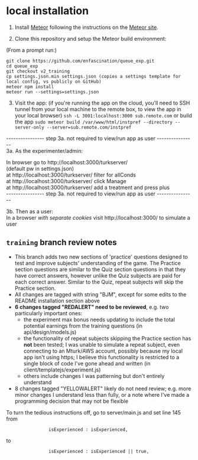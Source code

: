 
# local installation

1. Install [Meteor](https://guide.meteor.com/) following the instructions on the [Meteor site](https://www.meteor.com/install).

2. Clone this repository and setup the Meteor build environment:

(From a prompt run:)
```
git clone https://github.com/enfascination/queue_exp.git
cd queue_exp
git checkout v2_training
cp settings.json.min settings.json (copies a settings template for local config, vs publicly on GitHub)  
meteor npm install
meteor run --settings=settings.json
```
3. Visit the app:
(if you're running the app on the cloud, you'll need to SSH tunnel from your local machine to the remote box, to view the app in your local browser)
`ssh -L 3001:localhost:3000 sub.remote.com`
or build the app
`sudo meteor build /var/www/html/instpref --directory --server-only --server=sub.remote.com/instpref`

---------------- step 3a. not required to view/run app as user ----------------  
3a. As the experimenter/admin:

In browser go to http://localhost:3000/turkserver/  
(default pw in settings.json)  
at http://localhost:3000/turkserver/ filter for allConds  
at http://localhost:3000/turkserver/ click Manage  
at http://localhost:3000/turkserver/ add a treatment and press plus    
---------------- step 3a. not required to view/run app as user ----------------

3b. Then as a user:  
In a browser *with separate cookies* visit http://localhost:3000/ to simulate a user

## `training` branch review notes
- This branch adds two new sections of 'practice' questions designed to test and improve subjects' understanding of the game. The Practice section questions are similar to the Quiz section questions in that they have correct answers, however unlike the Quiz subjects are paid for each correct answer.  Similar to the Quiz, repeat subjects will skip the Practice section.
- All changes are tagged with string "BJM", except for some edits to the README installation section above
- **6 changes tagged "REDALERT" need to be reviewed**, e.g. two particularly important ones:
	- the experiment max bonus needs updating to include the total potential earnings from the training questions (in api/design/models.js)
	- the functionality of repeat subjects skipping the Practice section has **not** been tested; I was unable to simulate a repeat subject, even connecting to an Mturk/AWS account, possibly because my local app isn't using https; I believe this functionality is  restricted to a single block of code I've gone ahead and written (in client/templatejs/experiment.js)
	- others include changes I was patterning but don't entirely understand
- 8 changes tagged "YELLOWALERT" likely do not need review; e.g. more minor changes I understand less than fully, or a note where I've made a programming decision that may not be flexible

To turn the tedious instructions off, go to server/main.js and set line 145 from
```
                isExperienced : isExperienced,
```
to
```
                isExperienced : isExperienced || true,
```
